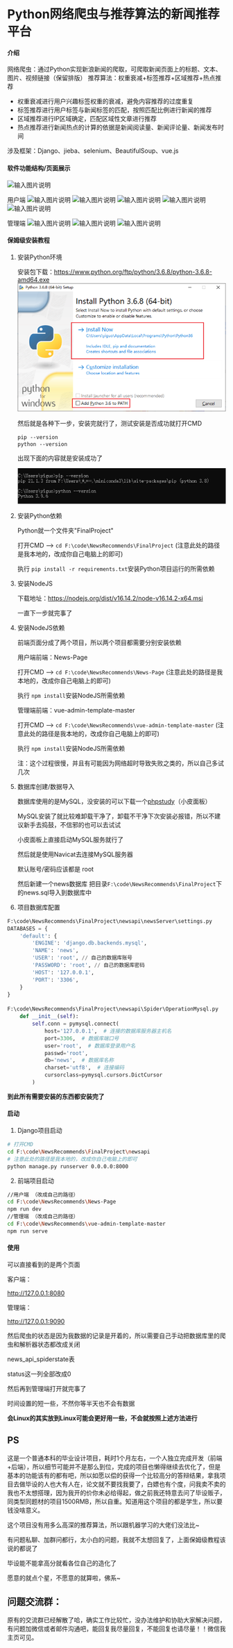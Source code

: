 # Python网络爬虫与推荐算法的新闻推荐平台

#### 介绍
网络爬虫：通过Python实现新浪新闻的爬取，可爬取新闻页面上的标题、文本、图片、视频链接（保留排版）
推荐算法：权重衰减+标签推荐+区域推荐+热点推荐


- 权重衰减进行用户兴趣标签权重的衰减，避免内容推荐的过度重复
- 标签推荐进行用户标签与新闻标签的匹配，按照匹配比例进行新闻的推荐
- 区域推荐进行IP区域确定，匹配区域性文章进行推荐
- 热点推荐进行新闻热点的计算的依据是新闻阅读量、新闻评论量、新闻发布时间



涉及框架：Django、jieba、selenium、BeautifulSoup、vue.js

#### 软件功能结构/页面展示
![输入图片说明](https://images.gitee.com/uploads/images/2021/0521/115103_525fc802_5294263.png "功能结构图.png")

用户端
![![输入图片说明](https://images.gitee.com/uploads/images/2021/0522/093008_a4c54509_5294263.png "3.png")](https://images.gitee.com/uploads/images/2021/0522/092955_1dc4513b_5294263.png "2.png")
![输入图片说明](https://images.gitee.com/uploads/images/2021/0522/093027_24d2e7c3_5294263.png "5.png")
![输入图片说明](https://images.gitee.com/uploads/images/2021/0522/093042_c6e24eb2_5294263.png "7.png")
![输入图片说明](https://images.gitee.com/uploads/images/2021/0522/093054_fdab818a_5294263.png "Snipaste_2021-05-16_15-06-00.png")
![输入图片说明](https://images.gitee.com/uploads/images/2021/0522/093138_c168ffdb_5294263.png "Snipaste_2021-05-16_15-06-58.png")

管理端
![输入图片说明](https://images.gitee.com/uploads/images/2021/0522/093157_d790df42_5294263.png "Snipaste_2021-05-16_15-07-21.png")
![输入图片说明](https://images.gitee.com/uploads/images/2021/0522/093233_2d55078f_5294263.png "Snipaste_2021-05-16_15-07-35.png")
![输入图片说明](https://images.gitee.com/uploads/images/2021/0522/093242_17a7d49a_5294263.png "Snipaste_2021-05-16_15-07-47.png")

#### 保姆级安装教程
1. 安装Python环境

   安装包下载：https://www.python.org/ftp/python/3.6.8/python-3.6.8-amd64.exe
   ![Snipaste_2022-04-21_08-49-37](image/Snipaste_2022-04-21_08-49-37.png)

   然后就是各种下一步，安装完就行了，测试安装是否成功就打开CMD

   ```
   pip --version
   python --version
   ```

   出现下面的内容就是安装成功了

   ![Snipaste_2022-04-21_08-54-04](image/Snipaste_2022-04-21_08-54-04.png)

1. 安装Python依赖

   Python就一个文件夹"FinalProject"

   打开CMD -->  `cd F:\code\NewsRecommends\FinalProject` (注意此处的路径是我本地的，改成你自己电脑上的即可)

   执行 `pip install -r requirements.txt`安装Python项目运行的所需依赖

3. 安装NodeJS

   下载地址：https://nodejs.org/dist/v16.14.2/node-v16.14.2-x64.msi

   一直下一步就完事了

4. 安装NodeJS依赖

   前端页面分成了两个项目，所以两个项目都需要分别安装依赖

   用户端前端：News-Page

   打开CMD -->  `cd F:\code\NewsRecommends\News-Page` (注意此处的路径是我本地的，改成你自己电脑上的即可)

   执行 `npm install`安装NodeJS所需依赖

   

   管理端前端：vue-admin-template-master

   打开CMD -->  `cd F:\code\NewsRecommends\vue-admin-template-master` (注意此处的路径是我本地的，改成你自己电脑上的即可)

   执行 `npm install`安装NodeJS所需依赖

   

   注：这个过程很慢，并且有可能因为网络超时导致失败之类的，所以自己多试几次

   

5. 数据库创建/数据导入

   数据库使用的是MySQL，没安装的可以下载一个[phpstudy](https://public.xp.cn/upgrades/phpStudy_64.zip)（小皮面板）

   MySQL安装了就比较难卸载干净了，卸载不干净下次安装必报错，所以不建议新手去捣鼓，不信邪的也可以去试试

   小皮面板上直接启动MySQL服务就行了

   然后就是使用Navicat去连接MySQL服务器

   默认账号/密码应该都是 root

   然后新建一个news数据库 把目录`F:\code\NewsRecommends\FinalProject`下的news.sql导入到数据库中

6. 项目数据库配置

```python
F:\code\NewsRecommends\FinalProject\newsapi\newsServer\settings.py
DATABASES = {
    'default': {
        'ENGINE': 'django.db.backends.mysql',
        'NAME': 'news',
        'USER': 'root', // 自己的数据库账号
        'PASSWORD': 'root', // 自己的数据库密码
        'HOST': '127.0.0.1',
        'PORT': '3306',
    }
}

F:\code\NewsRecommends\FinalProject\newsapi\Spider\OperationMysql.py
    def __init__(self):
        self.conn = pymysql.connect(
            host='127.0.0.1',  # 连接的数据库服务器主机名
            port=3306,  # 数据库端口号
            user='root',  # 数据库登录用户名
            passwd='root',
            db='news',  # 数据库名称
            charset='utf8',  # 连接编码
            cursorclass=pymysql.cursors.DictCursor
        )
```

**到此所有需要安装的东西都安装完了**

#### 启动

1.  Django项目启动

```bash
# 打开CMD
cd F:\code\NewsRecommends\FinalProject\newsapi
# 注意此处的路径是我本地的，改成你自己电脑上的即可
python manage.py runserver 0.0.0.0:8000
```

2.  前端项目启动


```bash
//用户端 （改成自己的路径）
cd F:\code\NewsRecommends\News-Page
npm run dev 
//管理端 （改成自己的路径）
cd F:\code\NewsRecommends\vue-admin-template-master
npm run serve
```

#### 使用

可以直接看到的是两个页面

客户端：

http://127.0.0.1:8080

管理端：

http://127.0.0.1:9090

然后爬虫的状态是因为我数据的记录是开着的，所以需要自己手动把数据库里的爬虫和解析器状态都改成关闭

news_api_spiderstate表

status这一列全部改成0

然后再到管理端打开就完事了

时间设置的短一些，不然你等半天也不会有数据

**会Linux的其实放到Linux可能会更好用一些，不会就按照上述方法进行**



## PS

这是一个普通本科的毕业设计项目，耗时1个月左右，一个人独立完成开发（前端+后端），所以细节可能并不是那么到位，完成的项目也懒得继续去优化了，但是基本的功能该有的都有吧，所以如愿以偿的获得一个比较高分的答辩结果，拿我项目去做毕设的人也大有人在，论文就不要找我要了，白嫖也有个度，问我卖不卖的我也不太想搭理，因为我开的价你未必给得起，做之前我还特意去问了毕设贩子，同类型同题材的项目1500RMB，所以自重。知道用这个项目的都是学生，所以要钱没啥意义。

这个项目没有用多么高深的推荐算法，所以跟机器学习的大佬们没法比~

有问题私聊、加群问都行，太小白的问题，我就不太想回复了，上面保姆级教程该说的都说了

毕设能不能拿高分就看各位自己的造化了

愿意的就点个星，不愿意的就算啦，佛系~



## 问题交流群：
原有的交流群已经解散了哈，确实工作比较忙，没办法维护和协助大家解决问题，有问题加微信或者邮件沟通吧，能回复我尽量回复，不能回复也请尽量！！微信我主页可见。